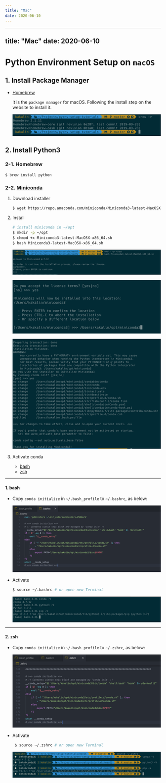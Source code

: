 ```yaml
---
title: "Mac"
date: 2020-06-10
---
```


---
title: "Mac"
date: 2020-06-10
---

# Python Environment Setup on `macOS`

## 1. Install Package Manager

- [Homebrew](https://brew.sh/)
    
    It is the ```package manager``` for macOS. Following the install step on the website to install it. 

    ![](img/brew.png)

## 2. Install Python3 

### 2-1. Homebrew
   
```bash
$ brew install python
```

### 2-2. [Miniconda](https://conda.io/projects/conda/en/latest/user-guide/install/macos.html)

1. Download installer

    ```bash 
    $ wget https://repo.anaconda.com/miniconda/Miniconda3-latest-MacOSX-x86_64.sh
    ```
2. Install
   
    ```bash
    # install miniconda in ~/opt
    $ mkdir -p ~/opt
    $ chmod +x Miniconda3-latest-MacOSX-x86_64.sh
    $ bash Miniconda3-latest-MacOSX-x86_64.sh
    ```
    
    ![miniconda install - 1](img/conda-install-1.png)

    ![miniconda install - 2](img/conda-install-2.png)

    ![miniconda install - 3](img/conda-install-3.png)  

3. Activate conda

    - [bash](#bash)
    - [zsh](#zsh)

<div class="page"/>

---

<span id="bash"></span>
#### 1. bash

* Copy `conda initialize` in `~/.bash_profile` to `~/.bashrc`, as below:

    ![](img/conda-initialize-bash.png)

*  Activate

    ```bash
    $ source ~/.bashrc # or open new Terminal
    ```

    ![](img/conda-init-bash.png)

<div class="page"/>

---

<span id="zsh"></span>
#### 2. zsh
    
* Copy `conda initialize` in `~/.bash_profile` to `~/.zshrc`, as below:

    ![](img/conda-initialize-zsh.png)

* Activate

    ```bash
     $ source ~/.zshrc # or open new Terminal
    ```

    ![](img/conda-init-zsh.png)

    
